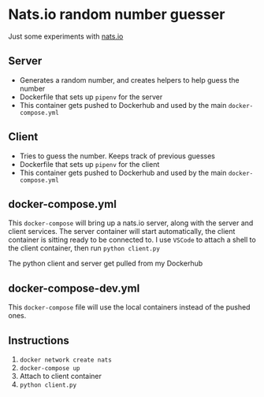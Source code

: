 # Nats.io random number guesser

Just some experiments with [nats.io](https://nats.io/)

## Server

* Generates a random number, and creates helpers to help guess the number
* Dockerfile that sets up `pipenv` for the server
* This container gets pushed to Dockerhub and used by the main `docker-compose.yml`

## Client

* Tries to guess the number. Keeps track of previous guesses
* Dockerfile that sets up `pipenv` for the client
* This container gets pushed to Dockerhub and used by the main `docker-compose.yml`

## docker-compose.yml

This `docker-compose` will bring up a nats.io server, along with the server and client services. The server container will start automatically, the client container is sitting ready to be connected to. I use `VSCode` to attach a shell to the client container, then run `python client.py`

The python client and server get pulled from my Dockerhub

## docker-compose-dev.yml

This `docker-compose` file will use the local containers instead of the pushed ones.

## Instructions

1. `docker network create nats`
2. `docker-compose up`
3. Attach to client container
4. `python client.py`